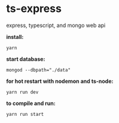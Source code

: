 # ts-express

express, typescript, and mongo web api

**install:**
```shell
yarn
```

**start database:**
```shell
mongod --dbpath="./data"
```

**for hot restart with nodemon and ts-node:**
```shell
yarn run dev
```

**to compile and run:**
```shell
yarn run start
```
